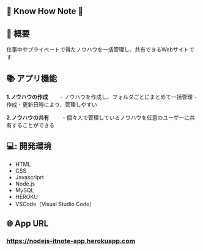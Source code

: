 ## 📘 Know How Note 📘

## 📝 概要
 仕事中やプライベートで得たノウハウを一括管理し、共有できるWebサイトです

## 📚 アプリ機能
 **1.ノウハウの作成**
 　　- ノウハウを作成し、フォルダごとにまとめて一括管理
     - 作成・更新日時により、管理しやすい
  
 **2.ノウハウの共有**
　　 - 個々人で管理しているノウハウを任意のユーザーに共有することができる 

## 💻: 開発環境

- HTML  
- CSS  
- Javascriprt
- Node.js  
- MySQL 
- HEROKU
- VSCode（Visual Studio Code）  


## 🌐 App URL

### **https://nodejs-itnote-app.herokuapp.com**  


